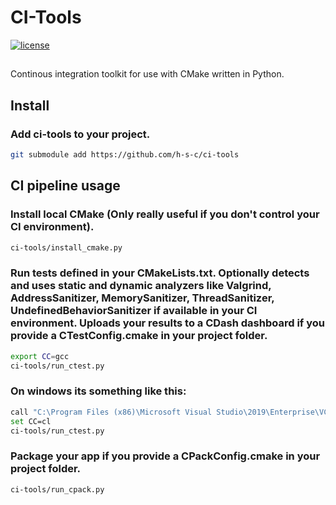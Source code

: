 # CI-Tools
[![license](https://img.shields.io/github/license/h-s-c/ci-tools.svg)](http://unlicense.org/)

##
Continous integration toolkit for use with CMake written in Python.

## Install
### Add ci-tools to your project.
```bash
git submodule add https://github.com/h-s-c/ci-tools
```

## CI pipeline usage
### Install local CMake (Only really useful if you don't control your CI environment).
```bash
ci-tools/install_cmake.py
```

### Run tests defined in your CMakeLists.txt. Optionally detects and uses static and dynamic analyzers like Valgrind, AddressSanitizer, MemorySanitizer, ThreadSanitizer, UndefinedBehaviorSanitizer if available in your CI environment. Uploads your results to a CDash dashboard if you provide a CTestConfig.cmake in your project folder.
```bash
export CC=gcc
ci-tools/run_ctest.py
```

### On windows its something like this:
```bash
call "C:\Program Files (x86)\Microsoft Visual Studio\2019\Enterprise\VC\Auxiliary\Build\vcvars64.bat"
set CC=cl
ci-tools/run_ctest.py
```


### Package your app if you provide a CPackConfig.cmake in your project folder.
```bash
ci-tools/run_cpack.py
```
